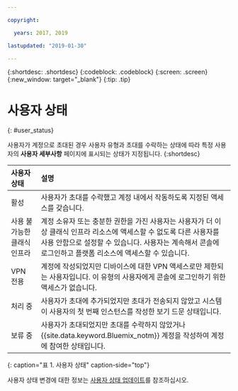 ```yaml
---

copyright:

  years: 2017, 2019

lastupdated: "2019-01-30"

---
```


{:shortdesc: .shortdesc}
{:codeblock: .codeblock}
{:screen: .screen}
{:new_window: target="_blank"}
{:tip: .tip}


# 사용자 상태
{: #user_status}

사용자가 계정으로 초대된 경우 사용자 유형과 초대를 수락하는 상태에 따라 특정 사용자의 **사용자 세부사항** 페이지에 표시되는 상태가 지정됩니다. 
{:shortdesc}

| 사용자 상태 |설명 |
|:-----------|:------------|
|활성 | 사용자가 초대를 수락했고 계정 내에서 작동하도록 지정된 액세스를 갖습니다. | 
| 사용 불가능한 클래식 인프라 | 계정 소유자 또는 충분한 권한을 가진 사용자는 사용자가 더 이상 클래식 인프라 리소스에 액세스할 수 없도록 다른 사용자를 사용 안함으로 설정할 수 있습니다. 사용자는 계속해서 콘솔에 로그인하고 플랫폼 리소스에 액세스할 수 있습니다. |
| VPN 전용 | 계정에 작성되었지만 디바이스에 대한 VPN 액세스로만 제한되는 사용자입니다. 이 유형의 사용자에게 콘솔에 로그인하기 위한 액세스가 없습니다.| 
|처리 중 | 사용자가 초대에 추가되었지만 초대가 전송되지 않았고 시스템이 사용자의 첫 번째 인스턴스를 작성한 보기 드문 상태입니다. |
|보류 중 | 사용자가 초대되었지만 초대를 수락하지 않았거나 {{site.data.keyword.Bluemix_notm}} 계정을 작성하여 계정에 참여한 상태입니다. |
{: caption="표 1. 사용자 상태" caption-side="top"} 

사용자 상태 변경에 대한 정보는 [사용자 상태 업데이트](/docs/iam?topic=iam-status#status)를 참조하십시오.

